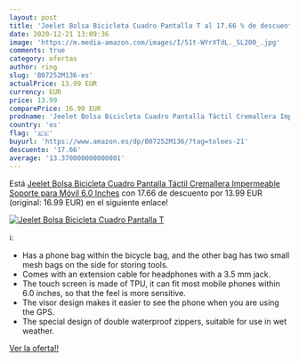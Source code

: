```yaml
---
layout: post
title: 'Jeelet Bolsa Bicicleta Cuadro Pantalla T al 17.66 % de descuento'
date: 2020-12-21 13:09:36
image: 'https://m.media-amazon.com/images/I/51t-WYrXTdL._SL200_.jpg'
comments: true
category: ofertas
author: ring
slug: 'B07252M136-es'
actualPrice: 13.99 EUR
currency: EUR
price: 13.99
comparePrice: 16.99 EUR
prodname: 'Jeelet Bolsa Bicicleta Cuadro Pantalla Táctil Cremallera Impermeable Soporte para Móvil 6.0 Inches'
country: 'es'
flag: '🇪🇸'
buyurl: 'https://www.amazon.es/dp/B07252M136/?tag=tolees-21'
descuento: '17.66'
average: '13.370000000000001'
---
```


Está [Jeelet Bolsa Bicicleta Cuadro Pantalla Táctil Cremallera Impermeable Soporte para Móvil 6.0 Inches](https://www.amazon.es/dp/B07252M136/?tag=tolees-21) con 17.66 de descuento por 13.99 EUR (original: 16.99 EUR) en el siguiente enlace!

[![Jeelet Bolsa Bicicleta Cuadro Pantalla T](https://m.media-amazon.com/images/I/51t-WYrXTdL._SL200_.jpg)](https://www.amazon.es/dp/B07252M136/?tag=tolees-21)

ℹ️:

- Has a phone bag within the bicycle bag, and the other bag has two small mesh bags on the side for storing tools.
- Comes with an extension cable for headphones with a 3.5 mm jack.
- The touch screen is made of TPU, it can fit most mobile phones within 6.0 inches, so that the feel is more sensitive.
- The visor design makes it easier to see the phone when you are using the GPS.
- The special design of double waterproof zippers, suitable for use in wet weather.

[Ver la oferta!!](https://www.amazon.es/dp/B07252M136/?tag=tolees-21)
